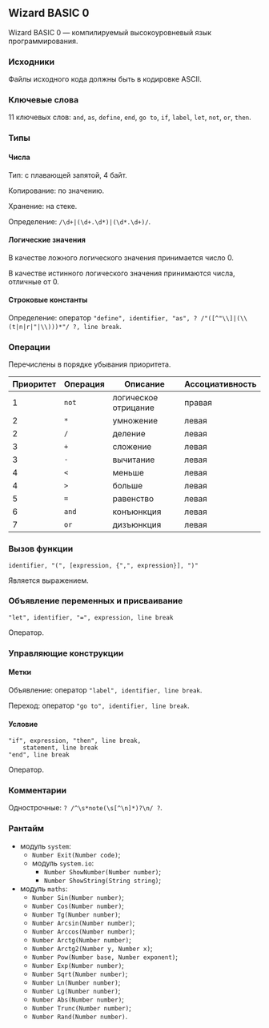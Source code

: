 ## Wizard BASIC 0

Wizard BASIC 0 &mdash; компилируемый высокоуровневый язык программирования.

### Исходники

Файлы исходного кода должны быть в кодировке ASCII.

### Ключевые слова

11 ключевых слов: `and`, `as`, `define`, `end`, `go to`, `if`, `label`, `let`, `not`, `or`, `then`.

### Типы

#### Числа

Тип: с плавающей запятой, 4 байт.

Копирование: по значению.

Хранение: на стеке.

Определение: `/\d+|(\d+.\d*)|(\d*.\d+)/`.

#### Логические значения

В качестве ложного логического значения принимается число 0.

В качестве истинного логического значения принимаются числа, отличные от 0.

#### Строковые константы

Определение: оператор `"define", identifier, "as", ? /"([^"\\]|(\\(t|n|r|"|\\)))*"/ ?, line break`.

### Операции

Перечислены в порядке убывания приоритета.

Приоритет | Операция | Описание | Ассоциативность
--- | --- | --- | ---
1 | `not` | логическое отрицание | правая
2 | `*` | умножение | левая
2 | `/` | деление | левая
3 | `+` | сложение | левая
3 | `-` | вычитание | левая
4 | `<` | меньше | левая
4 | `>` | больше | левая
5 | `=` | равенство | левая
6 | `and` | конъюнкция | левая
7 | `or` | дизъюнкция | левая

### Вызов функции

```
identifier, "(", [expression, {",", expression}], ")"
```

Является выражением.

### Объявление переменных и присваивание

```
"let", identifier, "=", expression, line break
```

Оператор.

### Управляющие конструкции

#### Метки

Объявление: оператор `"label", identifier, line break`.

Переход: оператор `"go to", identifier, line break`.

#### Условие

```
"if", expression, "then", line break,
	statement, line break
"end", line break
```

Оператор.

### Комментарии

Однострочные: `? /^\s*note(\s[^\n]*)?\n/ ?`.

### Рантайм

* модуль `system`:
	* `Number Exit(Number code)`;
	* модуль `system.io`:
		* `Number ShowNumber(Number number)`;
		* `Number ShowString(String string)`;
* модуль `maths`:
	* `Number Sin(Number number)`;
	* `Number Cos(Number number)`;
	* `Number Tg(Number number)`;
	* `Number Arcsin(Number number)`;
	* `Number Arccos(Number number)`;
	* `Number Arctg(Number number)`;
	* `Number Arctg2(Number y, Number x)`;
	* `Number Pow(Number base, Number exponent)`;
	* `Number Exp(Number number)`;
	* `Number Sqrt(Number number)`;
	* `Number Ln(Number number)`;
	* `Number Lg(Number number)`;
	* `Number Abs(Number number)`;
	* `Number Trunc(Number number)`;
	* `Number Rand(Number number)`.
